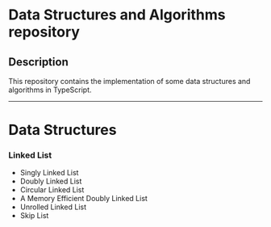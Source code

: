 # Data Structures and Algorithms repository

## Description

This repository contains the implementation of some data structures and algorithms in TypeScript.

---

# Data Structures

### Linked List

- Singly Linked List
- Doubly Linked List
- Circular Linked List
- A Memory Efficient Doubly Linked List
- Unrolled Linked List
- Skip List
